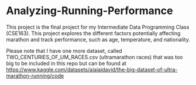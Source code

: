 # Analyzing-Running-Performance
 This project is the final project for my Intermediate Data Programming Class (CSE163). This project explores the different factors potentially affecting marathon and track performance, such as age, temperature, and nationality.

Please note that I have one more dataset, called TWO_CENTURIES_OF_UM_RACES.csv (ultramarathon races) that was too big to be included in this repo but can be found at https://www.kaggle.com/datasets/aiaiaidavid/the-big-dataset-of-ultra-marathon-running/code
